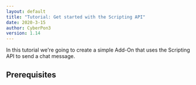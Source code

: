 ```yaml
---
layout: default
title: "Tutorial: Get started with the Scripting API"
date: 2020-3-15
author: CyberPon3
version: 1.14
---
```


In this tutorial we're going to create a simple Add-On that uses the Scripting API to send a chat message.

## Prerequisites